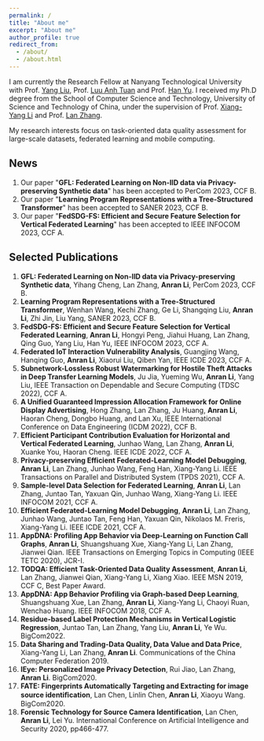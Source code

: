 ```yaml
---
permalink: /
title: "About me"
excerpt: "About me"
author_profile: true
redirect_from: 
  - /about/
  - /about.html
---
```

I am currently the Research Fellow at Nanyang Technological University with Prof. [Yang Liu](https://personal.ntu.edu.sg/yangliu/), Prof. [Luu Anh Tuan](https://tuanluu.github.io/) and Prof. [Han Yu](https://personal.ntu.edu.sg/han.yu/). I received my Ph.D degree from the School of Computer Science and Technology, University of Science and Technology of China, under the supervision of Prof. [Xiang-Yang Li](http://staff.ustc.edu.cn/~xiangyangli/index.html) and Prof. [Lan Zhang](http://cs.ustc.edu.cn/2020/0706/c23235a460088/page.htm). 

My research interests focus on task-oriented data quality assessment for large-scale datasets, federated learning and mobile computing. 


News
------
1. Our paper "**GFL: Federated Learning on Non-IID data via Privacy-preserving Synthetic data**" has been accepted to PerCom 2023, CCF B.
2. Our paper "**Learning Program Representations with a Tree-Structured Transformer**" has been accepted to SANER 2023, CCF B.
3. Our paper "**FedSDG-FS: Efficient and Secure Feature Selection for Vertical Federated Learning**" has been accepted to IEEE INFOCOM 2023, CCF A.

Selected Publications
------
1. **GFL: Federated Learning on Non-IID data via Privacy-preserving Synthetic data**, Yihang Cheng, Lan Zhang, **Anran Li**, PerCom 2023, CCF B.
2. **Learning Program Representations with a Tree-Structured Transformer**, Wenhan Wang, Kechi Zhang, Ge Li, Shangqing Liu, **Anran Li**, Zhi Jin, Liu Yang, SANER 2023, CCF B.
3. **FedSDG-FS: Efficient and Secure Feature Selection for Vertical Federated Learning**, **Anran Li**, Hongyi Peng, Jiahui Huang, Lan Zhang, Qing Guo, Yang Liu, Han Yu, IEEE INFOCOM 2023, CCF A.
4. **Federated IoT Interaction Vulnerability Analysis**, Guangjing Wang, Hanqing Guo, **Anran Li**, Xiaorui Liu, Qiben Yan, IEEE ICDE 2023, CCF A.
5. **Subnetwork-Lossless Robust Watermarking for Hostile Theft Attacks in Deep Transfer Learning Models**, Ju Jia, Yueming Wu, **Anran Li**, Yang Liu, IEEE Transaction on Dependable and Secure Computing (TDSC 2022), CCF A.
6. **A Unified Guaranteed Impression Allocation Framework for Online Display Advertising**, Hong Zhang, Lan Zhang, Ju Huang, **Anran Li**, Haoran Cheng, Dongbo Huang, and Lan Xu, IEEE International Conference on Data Engineering (ICDM 2022), CCF B.
7. **Efficient Participant Contribution Evaluation for Horizontal and Vertical Federated Learning**, Junhao Wang, Lan Zhang, **Anran Li**, Xuanke You, Haoran Cheng. IEEE ICDE 2022, CCF A. 
8. **Privacy-preserving Efficient Federated-Learning Model Debugging**, **Anran Li**, Lan Zhang, Junhao Wang, Feng Han, Xiang-Yang Li. IEEE Transactions on Parallel and Distributed System (TPDS 2021), CCF A.
9. **Sample-level Data Selection for Federated Learning**, **Anran Li**, Lan Zhang, Juntao Tan, Yaxuan Qin, Junhao Wang, Xiang-Yang Li. IEEE INFOCOM 2021, CCF A.
10. **Efficient Federated-Learning Model Debugging**, **Anran Li**, Lan Zhang, Junhao Wang, Juntao Tan, Feng Han, Yaxuan Qin, Nikolaos M. Freris, Xiang-Yang Li. IEEE ICDE 2021, CCF A.
11. **AppDNA: Profiling App Behavior via Deep-Learning on Function Call Graphs**, **Anran Li**, Shuangshuang Xue, Xiang-Yang Li, Lan Zhang, Jianwei Qian. IEEE Transactions on Emerging Topics in Computing (IEEE TETC 2020), JCR-I.
12.	**TODQA: Efficient Task-Oriented Data Quality Assessment**, **Anran Li**, Lan Zhang, Jianwei Qian, Xiang-Yang Li, Xiang Xiao. IEEE MSN 2019, CCF C, Best Paper Award.
13. **AppDNA: App Behavior Profiling via Graph-based Deep Learning**, Shuangshuang Xue, Lan Zhang, **Anran Li**, Xiang-Yang Li, Chaoyi Ruan, Wenchao Huang. IEEE INFOCOM 2018, CCF A.
14. **Residue-based Label Protection Mechanisms in Vertical Logistic Regression**, Juntao Tan, Lan Zhang, Yang Liu, **Anran Li**, Ye Wu. BigCom2022. 
15.	**Data Sharing and Trading-Data Quality, Data Value and Data Price**, Xiang-Yang Li, Lan Zhang, **Anran Li**. Communications of the China Computer Federation 2019. 
16.	**IEye: Personalized Image Privacy Detection**, Rui Jiao, Lan Zhang, **Anran Li**. BigCom2020.
17.	**FATE: Fingerprints Automatically Targeting and Extracting for image source identiﬁcation**, Lan Chen, Linlin Chen, **Anran Li**, Xiaoyu Wang. BigCom2020.
18.	**Forensic Technology for Source Camera Identification**, Lan Chen, **Anran Li**, Lei Yu. International Conference on Artificial Intelligence and Security 2020, pp466-477.






